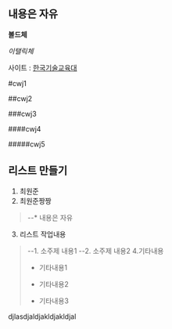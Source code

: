 내용은 자유
-----------
**볼드체**

*이탤릭체*

사이트 : [한국기술교육대](www.kut.ac.kr)

#cwj1

##cwj2

###cwj3

####cwj4

#####cwj5

리스트 만들기
-------------
1. 최원준
2. 최원준짱짱

>--* 내용은 자유
3. 리스트 작업내용
>--1. 소주제 내용1
>--2. 소주제 내용2
4.기타내용
>* 기타내용1
>- 기타내용2
>+ 기타내용3

djlasdjaldjakldjakldjal
